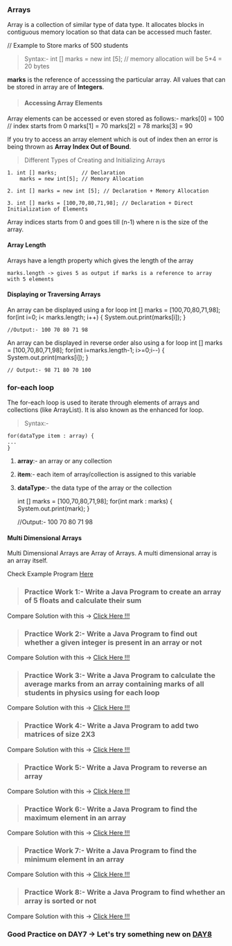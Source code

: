 ### Arrays

Array is a collection of similar type of data type. It allocates blocks in contiguous memory location so that data can be accessed much faster.

// Example to Store marks of 500 students
> Syntax:- 
    int [] marks = new int [5]; // memory allocation will be 5*4 = 20 bytes

**marks** is the reference of accesssing the particular array. All values that can be stored in array are of **Integers**. 

> #### Accessing Array Elements

Array elements can be accessed or even stored as follows:-
    marks[0] = 100      // index starts from 0
    marks[1] = 70 
    marks[2] = 78
    marks[3] = 90       

If you try to access an array element which is out of index then an error is being thrown as **Array Index Out of Bound**.

> Different Types of Creating and Initializing Arrays

    1. int [] marks;        // Declaration
        marks = new int[5]; // Memory Allocation

    2. int [] marks = new int [5]; // Declaration + Memory Allocation

    3. int [] marks = [100,70,80,71,98]; // Declaration + Direct Initialization of Elements

Array indices starts from 0 and goes till (n-1) where n is the size of the array.

#### Array Length

Arrays have a length property which gives the length of the array

    marks.length -> gives 5 as output if marks is a reference to array with 5 elements

#### Displaying or Traversing Arrays

An array can be displayed using a for loop
    int [] marks = [100,70,80,71,98];
    for(int i=0; i< marks.length; i++)
    {
        System.out.print(marks[i]);
    }

    //Output:- 100 70 80 71 98

An array can be displayed in reverse order also using a for loop
    int [] marks = [100,70,80,71,98];
    for(int i=marks.length-1; i>=0;i--)
    {
        System.out.print(marks[i]);
    }

    // Output:- 98 71 80 70 100

### for-each loop

The for-each loop is used to iterate through elements of arrays and collections (like ArrayList). It is also known as the enhanced for loop.

> Syntax:-

    for(dataType item : array) {
    ...
    }
1. **array**:- an array or any collection 
2. **item**:- each item of array/collection is assigned to this variable
3. **dataType**:- the data type of the array or the collection

    int [] marks = [100,70,80,71,98];
    for(int mark : marks)
    {
        System.out.print(mark);
    }

    //Output:- 100 70 80 71 98


#### Multi Dimensional Arrays

Multi Dimensional Arrays are Array of Arrays. A multi dimensional array is an array itself. 

Check Example Program [Here](https://github.com/manjunathnmessi/Mission-Google/blob/master/Day7/Programs/example.java)

> ### Practice Work 1:- Write a Java Program to create an array of 5 floats and calculate their sum

Compare Solution with this -> [Click Here !!!](https://github.com/manjunathnmessi/Mission-Google/blob/master/Day7/Programs/Sum_Array_Elements.java)

> ### Practice Work 2:- Write a Java Program to find out whether a given integer is present in an array or not

Compare Solution with this -> [Click Here !!!](https://github.com/manjunathnmessi/Mission-Google/blob/master/Day7/Programs/Check_Integer_In_Array.java)

> ### Practice Work 3:- Write a Java Program to calculate the average marks from an array containing marks of all students in physics using for each loop

Compare Solution with this -> [Click Here !!!](https://github.com/manjunathnmessi/Mission-Google/blob/master/Day7/Programs/Average_Marks.java)

> ### Practice Work 4:- Write a Java Program to add two matrices of size 2X3

Compare Solution with this -> [Click Here !!!](https://github.com/manjunathnmessi/Mission-Google/blob/master/Day7/Programs/Add_Two_Matrices.java)

> ### Practice Work 5:- Write a Java Program to reverse an array

Compare Solution with this -> [Click Here !!!](https://github.com/manjunathnmessi/Mission-Google/blob/master/Day7/Programs/Reverse_Array.java)

> ### Practice Work 6:- Write a Java Program to find the maximum element in an array

Compare Solution with this -> [Click Here !!!](https://github.com/manjunathnmessi/Mission-Google/blob/master/Day7/Programs/Maximum_Element_In_Array.java)

> ### Practice Work 7:- Write a Java Program to find the minimum element in an array

Compare Solution with this -> [Click Here !!!](https://github.com/manjunathnmessi/Mission-Google/blob/master/Day7/Programs/Minimum_Element_In_Array.java)

 > ### Practice Work 8:- Write a Java Program to find whether an array is sorted or not

Compare Solution with this -> [Click Here !!!](https://github.com/manjunathnmessi/Mission-Google/blob/master/Day7/Programs/Check_Sort_Array.java)

### Good Practice on DAY7 -> Let's try something new on [DAY8](https://github.com/manjunathnmessi/Mission-Google/tree/master/Day8)